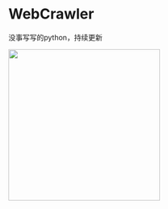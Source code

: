 # WebCrawler
没事写写的python，持续更新

<img src = "https://github.com/xiepl1997/WebCrawler/blob/master/images/pic1.jpg" width = 300>
